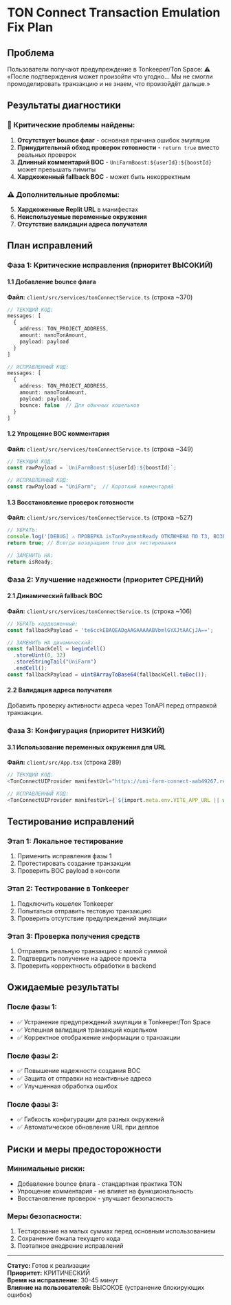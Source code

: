 # TON Connect Transaction Emulation Fix Plan

## Проблема
Пользователи получают предупреждение в Tonkeeper/Ton Space:
⚠️ «После подтверждения может произойти что угодно… Мы не смогли промоделировать транзакцию и не знаем, что произойдёт дальше.»

## Результаты диагностики

### 🚨 Критические проблемы найдены:

1. **Отсутствует bounce флаг** - основная причина ошибок эмуляции
2. **Принудительный обход проверок готовности** - `return true` вместо реальных проверок
3. **Длинный комментарий BOC** - `UniFarmBoost:${userId}:${boostId}` может превышать лимиты
4. **Хардкоженный fallback BOC** - может быть некорректным

### ⚠️ Дополнительные проблемы:

5. **Хардкоженные Replit URL** в манифестах
6. **Неиспользуемые переменные окружения**
7. **Отсутствие валидации адреса получателя**

## План исправлений

### Фаза 1: Критические исправления (приоритет ВЫСОКИЙ)

#### 1.1 Добавление bounce флага
**Файл:** `client/src/services/tonConnectService.ts` (строка ~370)
```typescript
// ТЕКУЩИЙ КОД:
messages: [
  {
    address: TON_PROJECT_ADDRESS,
    amount: nanoTonAmount,
    payload: payload
  }
]

// ИСПРАВЛЕННЫЙ КОД:
messages: [
  {
    address: TON_PROJECT_ADDRESS,
    amount: nanoTonAmount,
    payload: payload,
    bounce: false  // Для обычных кошельков
  }
]
```

#### 1.2 Упрощение BOC комментария
**Файл:** `client/src/services/tonConnectService.ts` (строка ~349)
```typescript
// ТЕКУЩИЙ КОД:
const rawPayload = `UniFarmBoost:${userId}:${boostId}`;

// ИСПРАВЛЕННЫЙ КОД:
const rawPayload = "UniFarm";  // Короткий комментарий
```

#### 1.3 Восстановление проверок готовности
**Файл:** `client/src/services/tonConnectService.ts` (строка ~527)
```typescript
// УБРАТЬ:
console.log('[DEBUG] ⚠️ ПРОВЕРКА isTonPaymentReady ОТКЛЮЧЕНА ПО ТЗ, ВОЗВРАЩАЕМ TRUE ДЛЯ ДИАГНОСТИКИ');
return true; // Всегда возвращаем true для тестирования

// ЗАМЕНИТЬ НА:
return isReady;
```

### Фаза 2: Улучшение надежности (приоритет СРЕДНИЙ)

#### 2.1 Динамический fallback BOC
**Файл:** `client/src/services/tonConnectService.ts` (строка ~106)
```typescript
// УБРАТЬ хардкоженный:
const fallbackPayload = 'te6cckEBAQEADgAAGAAAAABVbmlGYXJtAACjJA==';

// ЗАМЕНИТЬ НА динамический:
const fallbackCell = beginCell()
  .storeUint(0, 32)
  .storeStringTail("UniFarm")
  .endCell();
const fallbackPayload = uint8ArrayToBase64(fallbackCell.toBoc());
```

#### 2.2 Валидация адреса получателя
Добавить проверку активности адреса через TonAPI перед отправкой транзакции.

### Фаза 3: Конфигурация (приоритет НИЗКИЙ)

#### 3.1 Использование переменных окружения для URL
**Файл:** `client/src/App.tsx` (строка 289)
```typescript
// ТЕКУЩИЙ КОД:
<TonConnectUIProvider manifestUrl="https://uni-farm-connect-aab49267.replit.app/tonconnect-manifest.json">

// ИСПРАВЛЕННЫЙ КОД:
<TonConnectUIProvider manifestUrl={`${import.meta.env.VITE_APP_URL || window.location.origin}/tonconnect-manifest.json`}>
```

## Тестирование исправлений

### Этап 1: Локальное тестирование
1. Применить исправления фазы 1
2. Протестировать создание транзакции
3. Проверить BOC payload в консоли

### Этап 2: Тестирование в Tonkeeper
1. Подключить кошелек Tonkeeper
2. Попытаться отправить тестовую транзакцию
3. Проверить отсутствие предупреждений эмуляции

### Этап 3: Проверка получения средств
1. Отправить реальную транзакцию с малой суммой
2. Подтвердить получение на адресе проекта
3. Проверить корректность обработки в backend

## Ожидаемые результаты

### После фазы 1:
- ✅ Устранение предупреждений эмуляции в Tonkeeper/Ton Space
- ✅ Успешная валидация транзакций кошельком
- ✅ Корректное отображение информации о транзакции

### После фазы 2:
- ✅ Повышение надежности создания BOC
- ✅ Защита от отправки на неактивные адреса
- ✅ Улучшенная обработка ошибок

### После фазы 3:
- ✅ Гибкость конфигурации для разных окружений
- ✅ Автоматическое обновление URL при деплое

## Риски и меры предосторожности

### Минимальные риски:
- Добавление bounce флага - стандартная практика TON
- Упрощение комментария - не влияет на функциональность
- Восстановление проверок - улучшает безопасность

### Меры безопасности:
1. Тестирование на малых суммах перед основным использованием
2. Сохранение бэкапа текущего кода
3. Поэтапное внедрение исправлений

---

**Статус:** Готов к реализации  
**Приоритет:** КРИТИЧЕСКИЙ  
**Время на исправление:** 30-45 минут  
**Влияние на пользователей:** ВЫСОКОЕ (устранение блокирующих ошибок)